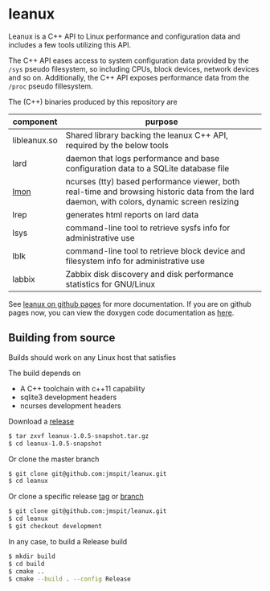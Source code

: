 # leanux

Leanux is a C++ API to Linux performance and configuration data and includes a few tools utilizing this API.

The C++ API eases access to system configuration data provided by the `/sys` pseudo filesystem, so including CPUs, block devices, network devices and so on. Additionally, the C++ API exposes performance data from the `/proc` pseudo fillesystem.

The (C++) binaries produced by this repository are

| component | purpose |
|------|---------|
| libleanux.so | Shared library backing the leanux C++ API, required by the below tools |
| lard | daemon that logs performance and base configuration data to a SQLite database file |
| [lmon](man_lmon.pdf) | ncurses (tty) based performance viewer, both real-time and browsing historic data from the lard daemon, with colors, dynamic screen resizing |
| lrep | generates html reports on lard data |
| lsys | command-line tool to retrieve sysfs info for administrative use |
| lblk | command-line tool to retrieve block device and filesystem info for administrative use |
| labbix | Zabbix disk discovery and disk performance statistics for GNU/Linux |

See [leanux on github pages](https://jmspit.github.io/leanux) for more documentation. If you are on github pages now,
you can view the doxygen code documentation as [here](doxygen/html/index.html).
## Building from source

Builds should work on any Linux host that satisfies

The build depends on

  - A C++ toolchain with c++11 capability
  - sqlite3 development headers
  - ncurses development headers

Download a [release](https://github.com/jmspit/leanux/releases)

```bash
$ tar zxvf leanux-1.0.5-snapshot.tar.gz
$ cd leanux-1.0.5-snapshot
```

Or clone the master branch

```bash
$ git clone git@github.com:jmspit/leanux.git
$ cd leanux
```

Or clone a specific release [tag](https://github.com/jmspit/leanux/tags) or [branch](https://github.com/jmspit/leanux/branches)

```bash
$ git clone git@github.com:jmspit/leanux.git
$ cd leanux
$ git checkout development
```

In any case, to build a Release build

```bash
$ mkdir build
$ cd build
$ cmake ..
$ cmake --build . --config Release
```

